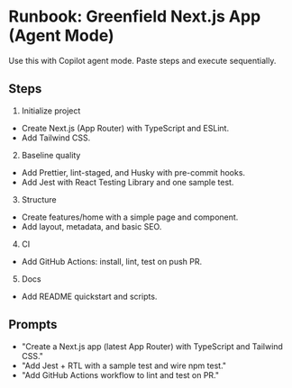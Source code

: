 # Runbook: Greenfield Next.js App (Agent Mode)

Use this with Copilot agent mode. Paste steps and execute sequentially.

## Steps

1. Initialize project
- Create Next.js (App Router) with TypeScript and ESLint.
- Add Tailwind CSS.
2. Baseline quality
- Add Prettier, lint-staged, and Husky with pre-commit hooks.
- Add Jest with React Testing Library and one sample test.
3. Structure
- Create features/home with a simple page and component.
- Add layout, metadata, and basic SEO.
4. CI
- Add GitHub Actions: install, lint, test on push PR.
5. Docs
- Add README quickstart and scripts.

## Prompts

- "Create a Next.js app (latest App Router) with TypeScript and Tailwind CSS."
- "Add Jest + RTL with a sample test and wire npm test."
- "Add GitHub Actions workflow to lint and test on PR."
